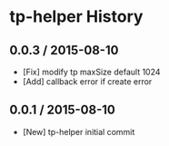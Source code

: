 # tp-helper History

## 0.0.3 / 2015-08-10
* [Fix] modify tp maxSize default 1024
* [Add] callback error if create error

## 0.0.1 / 2015-08-10
* [New] tp-helper initial commit